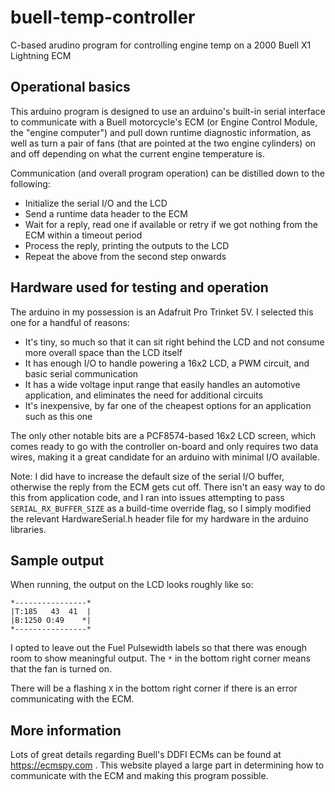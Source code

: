 # buell-temp-controller
C-based arudino program for controlling engine temp on a 2000 Buell X1 Lightning ECM

## Operational basics
This arduino program is designed to use an arduino's built-in serial interface to communicate with a Buell motorcycle's ECM (or Engine Control Module, the "engine computer") and pull down runtime diagnostic information, as well as turn a pair of fans (that are pointed at the two engine cylinders) on and off depending on what the current engine temperature is.

Communication (and overall program operation) can be distilled down to the following:
- Initialize the serial I/O and the LCD
- Send a runtime data header to the ECM
- Wait for a reply, read one if available or retry if we got nothing from the ECM within a timeout period
- Process the reply, printing the outputs to the LCD
- Repeat the above from the second step onwards

## Hardware used for testing and operation
The arduino in my possession is an Adafruit Pro Trinket 5V. I selected this one for a handful of reasons:
- It's tiny, so much so that it can sit right behind the LCD and not consume more overall space than the LCD itself
- It has enough I/O to handle powering a 16x2 LCD, a PWM circuit, and basic serial communication
- It has a wide voltage input range that easily handles an automotive application, and eliminates the need for additional circuits
- It's inexpensive, by far one of the cheapest options for an application such as this one

The only other notable bits are a PCF8574-based 16x2 LCD screen, which comes ready to go with the controller on-board and only requires two data wires, making it a great candidate for an arduino with minimal I/O available.

Note: I did have to increase the default size of the serial I/O buffer, otherwise the reply from the ECM gets cut off. There isn't an easy way to do this from application code, and I ran into issues attempting to pass `SERIAL_RX_BUFFER_SIZE` as a build-time override flag, so I simply modified the relevant HardwareSerial.h header file for my hardware in the arduino libraries.

## Sample output
When running, the output on the LCD looks roughly like so:
```
*----------------*
|T:185   43  41  |
|B:1250 O:49    *|
*----------------*
```

I opted to leave out the Fuel Pulsewidth labels so that there was enough room to show meaningful output. The `*` in the bottom right corner means that the fan is turned on.

There will be a flashing `X` in the bottom right corner if there is an error communicating with the ECM.

## More information
Lots of great details regarding Buell's DDFI ECMs can be found at https://ecmspy.com . This website played a large part in determining how to communicate with the ECM and making this program possible.
